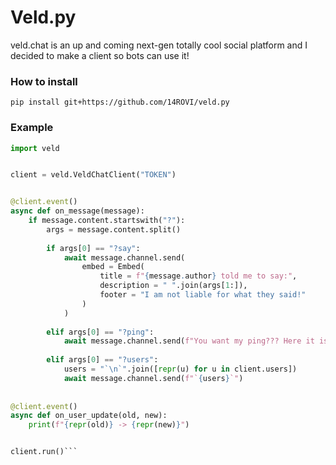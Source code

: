 # Veld.py
veld.chat is an up and coming next-gen totally cool social platform and I decided to make a client so bots can use it!

### How to install
`pip install git+https://github.com/14ROVI/veld.py`

### Example
```py
import veld


client = veld.VeldChatClient("TOKEN")


@client.event()
async def on_message(message):
    if message.content.startswith("?"):
        args = message.content.split()
        
        if args[0] == "?say":
            await message.channel.send(
                embed = Embed(
                    title = f"{message.author} told me to say:",
                    description = " ".join(args[1:]),
                    footer = "I am not liable for what they said!"
                )
            )
            
        elif args[0] == "?ping":
            await message.channel.send(f"You want my ping??? Here it is then: `{client.ping}ms`")
            
        elif args[0] == "?users":
            users = "`\n`".join([repr(u) for u in client.users])
            await message.channel.send(f"`{users}`")
           
           
@client.event()
async def on_user_update(old, new):
    print(f"{repr(old)} -> {repr(new)}")


client.run()```

